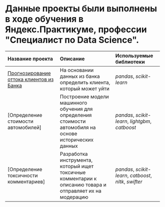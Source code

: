 # Данные проекты были выполнены в ходе обучения в Яндекс.Практикуме, профессии "Специалист по Data Science".
| Название проекта | Описание | Используемые библиотеки |
| :-------------------- | :-------------------- |:--------------------|
| [Прогнозирование оттока клиентов из Банка](https://github.com/DoctorLecteur/ds_portfolio/tree/main/beta-bank)| На основании данных из банка определить клиента, который может уйти | *pandas*, *scikit-learn* |
| [Определение стоимости автомобилей] | Построение модели машинного обучения для определения стоимости автомобиля на основе исторических данных | *pandas*, *scikit-learn*, *lightgbm*, *catboost* |
| [Определение токсичности комментариев] | Разработка инструмента, который ищет токсичные комментарии к описанию товара и отправляет их на модерацию | *pandas*, *scikit-learn*, *catboost*, *nltk*, *swifter* |
